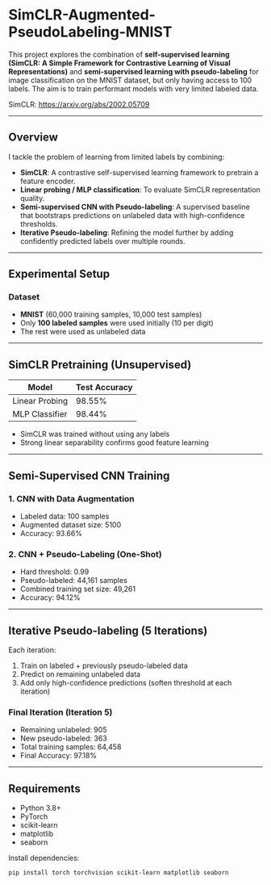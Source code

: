 # SimCLR-Augmented-PseudoLabeling-MNIST

This project explores the combination of **self-supervised learning (SimCLR: A Simple Framework for Contrastive Learning of Visual Representations)** and **semi-supervised learning with pseudo-labeling** for image classification on the MNIST dataset, but only having access to 100 labels. The aim is to train performant models with very limited labeled data. 

SimCLR: https://arxiv.org/abs/2002.05709


---

## Overview

I tackle the problem of learning from limited labels by combining:
- **SimCLR**: A contrastive self-supervised learning framework to pretrain a feature encoder.
- **Linear probing / MLP classification**: To evaluate SimCLR representation quality.
- **Semi-supervised CNN with Pseudo-labeling**: A supervised baseline that bootstraps predictions on unlabeled data with high-confidence thresholds.
- **Iterative Pseudo-labeling**: Refining the model further by adding confidently predicted labels over multiple rounds.

---

## Experimental Setup

### Dataset
- **MNIST** (60,000 training samples, 10,000 test samples)
- Only **100 labeled samples** were used initially (10 per digit)
- The rest were used as unlabeled data

---

## SimCLR Pretraining (Unsupervised)

| Model           | Test Accuracy |
|----------------|----------------|
| Linear Probing | 98.55%         |
| MLP Classifier | 98.44%         |

- SimCLR was trained without using any labels
- Strong linear separability confirms good feature learning

---

## Semi-Supervised CNN Training

### 1. CNN with Data Augmentation
- Labeled data: 100 samples
- Augmented dataset size: 5100
- Accuracy: 93.66%

### 2. CNN + Pseudo-Labeling (One-Shot)
- Hard threshold: 0.99
- Pseudo-labeled: 44,161 samples
- Combined training set size: 49,261
- Accuracy: 94.12%

---

## Iterative Pseudo-labeling (5 Iterations)

Each iteration:
1. Train on labeled + previously pseudo-labeled data
2. Predict on remaining unlabeled data
3. Add only high-confidence predictions (soften threshold at each iteration)

### Final Iteration (Iteration 5)
- Remaining unlabeled: 905
- New pseudo-labeled: 363
- Total training samples: 64,458
- Final Accuracy: 97.18%

---

## Requirements

- Python 3.8+
- PyTorch
- scikit-learn
- matplotlib
- seaborn

Install dependencies:
```bash
pip install torch torchvision scikit-learn matplotlib seaborn

